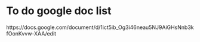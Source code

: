 <h1>To do google doc list</h1>
<p>https://docs.google.com/document/d/1ict5ib_Og3i46neau5NJ9AiGHsNnb3kfOonKvvw-XAA/edit</p>
